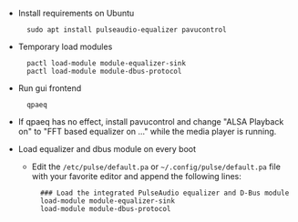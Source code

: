 - Install requirements on Ubuntu

		sudo apt install pulseaudio-equalizer pavucontrol

- Temporary load modules

		pactl load-module module-equalizer-sink
		pactl load-module module-dbus-protocol

- Run gui frontend

		qpaeq

- If qpaeq has no effect, install pavucontrol and change "ALSA Playback on" to "FFT based equalizer on ..." while the media player is running.
- Load equalizer and dbus module on every boot
	- Edit the `/etc/pulse/default.pa` or `~/.config/pulse/default.pa` file with your favorite editor and append the following lines:

			### Load the integrated PulseAudio equalizer and D-Bus module
			load-module module-equalizer-sink
			load-module module-dbus-protocol
